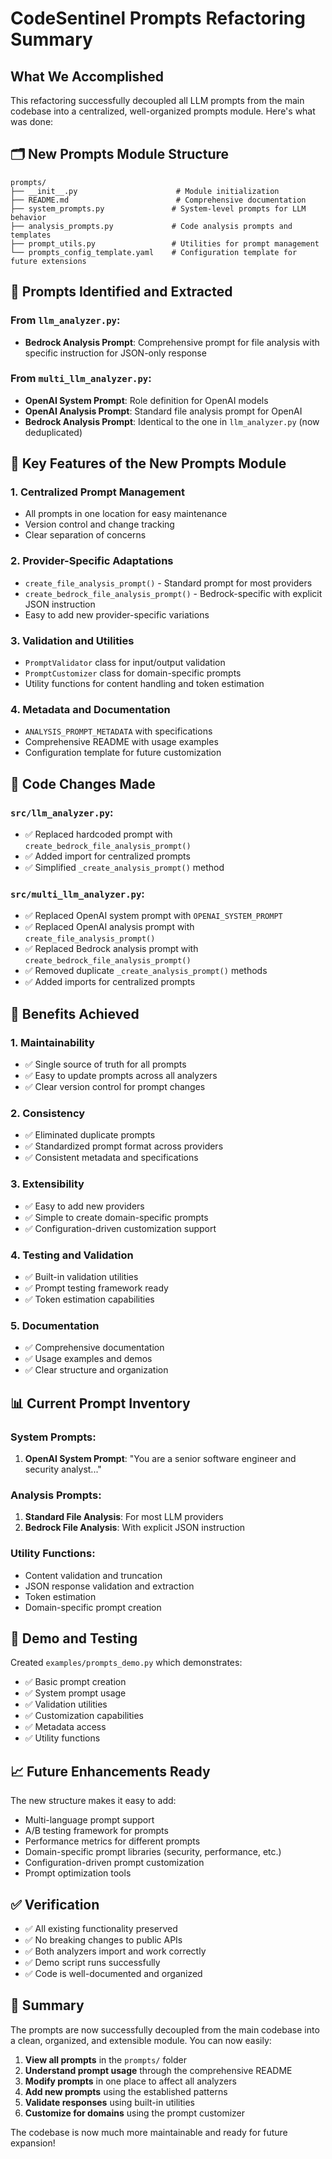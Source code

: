 # CodeSentinel Prompts Refactoring Summary

## What We Accomplished

This refactoring successfully decoupled all LLM prompts from the main codebase into a centralized, well-organized prompts module. Here's what was done:

## 🗂️ New Prompts Module Structure

```
prompts/
├── __init__.py                      # Module initialization
├── README.md                        # Comprehensive documentation
├── system_prompts.py               # System-level prompts for LLM behavior
├── analysis_prompts.py             # Code analysis prompts and templates
├── prompt_utils.py                 # Utilities for prompt management
└── prompts_config_template.yaml    # Configuration template for future extensions
```

## 📝 Prompts Identified and Extracted

### From `llm_analyzer.py`:
- **Bedrock Analysis Prompt**: Comprehensive prompt for file analysis with specific instruction for JSON-only response

### From `multi_llm_analyzer.py`:
- **OpenAI System Prompt**: Role definition for OpenAI models
- **OpenAI Analysis Prompt**: Standard file analysis prompt for OpenAI
- **Bedrock Analysis Prompt**: Identical to the one in `llm_analyzer.py` (now deduplicated)

## 🔧 Key Features of the New Prompts Module

### 1. **Centralized Prompt Management**
- All prompts in one location for easy maintenance
- Version control and change tracking
- Clear separation of concerns

### 2. **Provider-Specific Adaptations**
- `create_file_analysis_prompt()` - Standard prompt for most providers
- `create_bedrock_file_analysis_prompt()` - Bedrock-specific with explicit JSON instruction
- Easy to add new provider-specific variations

### 3. **Validation and Utilities**
- `PromptValidator` class for input/output validation
- `PromptCustomizer` class for domain-specific prompts
- Utility functions for content handling and token estimation

### 4. **Metadata and Documentation**
- `ANALYSIS_PROMPT_METADATA` with specifications
- Comprehensive README with usage examples
- Configuration template for future customization

## 🔄 Code Changes Made

### `src/llm_analyzer.py`:
- ✅ Replaced hardcoded prompt with `create_bedrock_file_analysis_prompt()`
- ✅ Added import for centralized prompts
- ✅ Simplified `_create_analysis_prompt()` method

### `src/multi_llm_analyzer.py`:
- ✅ Replaced OpenAI system prompt with `OPENAI_SYSTEM_PROMPT`
- ✅ Replaced OpenAI analysis prompt with `create_file_analysis_prompt()`
- ✅ Replaced Bedrock analysis prompt with `create_bedrock_file_analysis_prompt()`
- ✅ Removed duplicate `_create_analysis_prompt()` methods
- ✅ Added imports for centralized prompts

## 🎯 Benefits Achieved

### 1. **Maintainability**
- ✅ Single source of truth for all prompts
- ✅ Easy to update prompts across all analyzers
- ✅ Clear version control for prompt changes

### 2. **Consistency**
- ✅ Eliminated duplicate prompts
- ✅ Standardized prompt format across providers
- ✅ Consistent metadata and specifications

### 3. **Extensibility**
- ✅ Easy to add new providers
- ✅ Simple to create domain-specific prompts
- ✅ Configuration-driven customization support

### 4. **Testing and Validation**
- ✅ Built-in validation utilities
- ✅ Prompt testing framework ready
- ✅ Token estimation capabilities

### 5. **Documentation**
- ✅ Comprehensive documentation
- ✅ Usage examples and demos
- ✅ Clear structure and organization

## 📊 Current Prompt Inventory

### System Prompts:
1. **OpenAI System Prompt**: "You are a senior software engineer and security analyst..."

### Analysis Prompts:
1. **Standard File Analysis**: For most LLM providers
2. **Bedrock File Analysis**: With explicit JSON instruction

### Utility Functions:
- Content validation and truncation
- JSON response validation and extraction
- Token estimation
- Domain-specific prompt creation

## 🚀 Demo and Testing

Created `examples/prompts_demo.py` which demonstrates:
- ✅ Basic prompt creation
- ✅ System prompt usage
- ✅ Validation utilities
- ✅ Customization capabilities
- ✅ Metadata access
- ✅ Utility functions

## 📈 Future Enhancements Ready

The new structure makes it easy to add:
- Multi-language prompt support
- A/B testing framework for prompts
- Performance metrics for different prompts
- Domain-specific prompt libraries (security, performance, etc.)
- Configuration-driven prompt customization
- Prompt optimization tools

## ✅ Verification

- ✅ All existing functionality preserved
- ✅ No breaking changes to public APIs
- ✅ Both analyzers import and work correctly
- ✅ Demo script runs successfully
- ✅ Code is well-documented and organized

## 🎉 Summary

The prompts are now successfully decoupled from the main codebase into a clean, organized, and extensible module. You can now easily:

1. **View all prompts** in the `prompts/` folder
2. **Understand prompt usage** through the comprehensive README
3. **Modify prompts** in one place to affect all analyzers
4. **Add new prompts** using the established patterns
5. **Validate responses** using built-in utilities
6. **Customize for domains** using the prompt customizer

The codebase is now much more maintainable and ready for future expansion!
